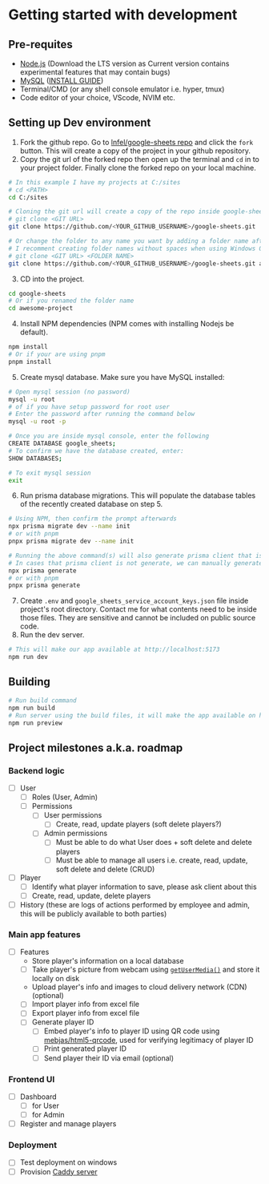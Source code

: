 # Getting started with development

## Pre-requites
 - [Node.js](https://nodejs.org/en) (Download the LTS version as Current version contains experimental features that may contain bugs)
 - [MySQL](https://dev.mysql.com/downloads/installer/) ([INSTALL GUIDE](https://www.w3schools.com/mysql/mysql_install_windows.asp))
 - Terminal/CMD (or any shell console emulator i.e. hyper, tmux)
 - Code editor of your choice, VScode, NVIM etc.

## Setting up Dev environment
1. Fork the github repo. Go to [lnfel/google-sheets repo](https://github.com/lnfel/google-sheets) and click the `fork` button. This will create a copy of the project in your github repository.
2. Copy the git url of the forked repo then open up the terminal and `cd` in to your project folder. Finally clone the forked repo on your local machine.
```sh
# In this example I have my projects at C:/sites
# cd <PATH>
cd C:/sites

# Cloning the git url will create a copy of the repo inside google-sheets folder.
# git clone <GIT URL>
git clone https://github.com/<YOUR_GITHUB_USERNAME>/google-sheets.git

# Or change the folder to any name you want by adding a folder name after the git url.
# I recomment creating folder names without spaces when using Windows OS, it will prevent bugs from space file paths in windows, in this case I have a hypen as delimiter for my 2 word folder name.
# git clone <GIT URL> <FOLDER NAME>
git clone https://github.com/<YOUR_GITHUB_USERNAME>/google-sheets.git awesome-project
```
3. CD into the project.
```sh
cd google-sheets
# Or if you renamed the folder name
cd awesome-project
```
4. Install NPM dependencies (NPM comes with installing Nodejs be default).
```sh
npm install
# Or if your are using pnpm
pnpm install
```
5. Create mysql database. Make sure you have MySQL installed:
```sh
# Open mysql session (no password)
mysql -u root
# of if you have setup password for root user
# Enter the password after running the command below
mysql -u root -p

# Once you are inside mysql console, enter the following
CREATE DATABASE google_sheets;
# To confirm we have the database created, enter:
SHOW DATABASES;

# To exit mysql session
exit
```
6. Run prisma database migrations. This will populate the database tables of the recently created database on step 5.
```sh
# Using NPM, then confirm the prompt afterwards
npx prisma migrate dev --name init
# or with pnpm
pnpx prisma migrate dev --name init

# Running the above command(s) will also generate prisma client that is required for our code to run
# In cases that prisma client is not generate, we can manually generate it by running:
npx prisma generate
# or with pnpm
pnpx prisma generate
```
7. Create `.env` and `google_sheets_service_account_keys.json` file inside project's root directory. Contact me for what contents need to be inside those files. They are sensitive and cannot be included on public source code. 
8. Run the dev server.
```sh
# This will make our app available at http://localhost:5173
npm run dev
```

## Building

```sh
# Run build command
npm run build
# Run server using the build files, it will make the app available on http://localhost:4173
npm run preview
```

## Project milestones a.k.a. roadmap

### Backend logic
- [ ] User
  - [ ] Roles (User, Admin)
  - [ ] Permissions
    - [ ] User permissions
      - [ ] Create, read, update players (soft delete players?)
    - [ ] Admin permissions
      - [ ] Must be able to do what User does + soft delete and delete players
      - [ ] Must be able to manage all users i.e. create, read, update, soft delete and delete (CRUD)
- [ ] Player
  - [ ] Identify what player information to save, please ask client about this
  - [ ] Create, read, update, delete players
- [ ] History (these are logs of actions performed by employee and admin, this will be publicly available to both parties)

### Main app features
- [ ] Features
  - Store player's information on a local database
  - [ ] Take player's picture from webcam using [`getUserMedia()`](https://developer.mozilla.org/en-US/docs/Web/API/Media_Capture_and_Streams_API/Taking_still_photos) and store it locally on disk
  - Upload player's info and images to cloud delivery network (CDN) (optional)
  - [ ] Import player info from excel file
  - [ ] Export player info from excel file
  - [ ] Generate player ID
    - [ ] Embed player's info to player ID using QR code using [mebjas/html5-qrcode](https://github.com/mebjas/html5-qrcode), used for verifying legitimacy of player ID
    - [ ] Print generated player ID
    - [ ] Send player their ID via email (optional)

### Frontend UI
- [ ] Dashboard
  - [ ] for User
  - [ ] for Admin
- [ ] Register and manage players

### Deployment
- [ ] Test deployment on windows
- [ ] Provision [Caddy server](https://caddyserver.com/)
